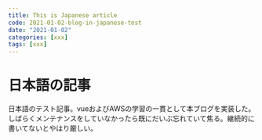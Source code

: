 ```yaml
---
title: This is Japanese article
code: 2021-01-02-blog-in-japanese-test
date: "2021-01-02"
categories: [xxx]
tags: [xxx]
---
```

# 日本語の記事
日本語のテスト記事。vueおよびAWSの学習の一貫として本ブログを実装した。
しばらくメンテナンスをしていなかったら既にだいぶ忘れていて焦る。継続的に書いてないとやはり厳しい。
